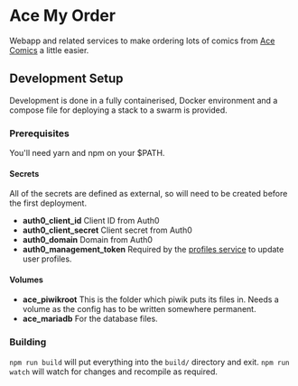 # Ace My Order

Webapp and related services to make ordering lots of comics from [Ace Comics](https://www.acecomics.co.uk) a little
easier.

## Development Setup

Development is done in a fully containerised, Docker environment and a compose file for deploying a stack to a swarm is
provided.

### Prerequisites

You'll need yarn and npm on your $PATH.

#### Secrets

All of the secrets are defined as external, so will need to be created before the first deployment.

* **auth0_client_id** Client ID from Auth0
* **auth0_client_secret** Client secret from Auth0
* **auth0_domain** Domain from Auth0
* **auth0_management_token** Required by the [profiles service](https://github.com/chooban/ace-profiles-api) to update
  user profiles.

#### Volumes

* **ace_piwikroot** This is the folder which piwik puts its files in. Needs a volume as the config has to be written
  somewhere permanent.
* **ace_mariadb** For the database files.

### Building

`npm run build` will put everything into the `build/` directory and exit. `npm run watch` will watch for changes and
recompile as required.
